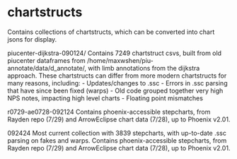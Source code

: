 # chartstructs

Contains collections of chartstructs, which can be converted into chart jsons for display.

piucenter-dijkstra-090124/
    Contains 7249 chartstruct csvs, built from old piucenter dataframes from /home/maxwshen/piu-annotate/data/d_annotate/, with limb annotations from the dijkstra approach. 
    These chartstructs can differ from more modern chartstructs for many reasons, including:
    - Updates/changes to .ssc
    - Errors in .ssc parsing that have since been fixed (warps)
    - Old code grouped together very high NPS notes, impacting high level charts
    - Floating point mismatches

r0729-ae0728-092124
    Contains phoenix-accessible stepcharts, from Rayden repo (7/29) and ArrowEclipse
    chart data (7/28), up to Phoenix v2.01.

092424
    Most current collection with 3839 stepcharts, with up-to-date .ssc parsing
    on fakes and warps. Contains phoenix-accessible stepcharts, from Rayden repo (7/29)
    and ArrowEclipse chart data (7/28), up to Phoenix v2.01.